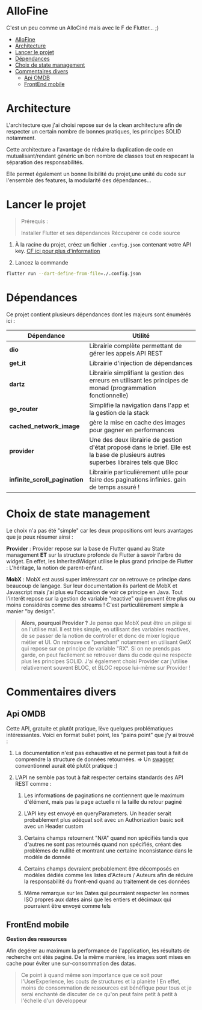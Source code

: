 # AlloFine
C'est un peu comme un AlloCiné mais avec le F de Flutter... ;)

- [AlloFine](#allofine)
- [Architecture](#architecture)
- [Lancer le projet](#lancer-le-projet)
- [Dépendances](#dépendances)
- [Choix de state management](#choix-de-state-management)
- [Commentaires divers](#commentaires-divers)
  - [Api OMDB](#api-omdb)
  - [FrontEnd mobile](#frontend-mobile)


# Architecture
L'architecture que j'ai choisi repose sur de la clean architecture afin de respecter un certain nombre de bonnes pratiques, les principes SOLID notamment.

Cette architecture a l'avantage de réduire la duplication de code en mutualisant/rendant généric un bon nombre de classes tout en respecant la séparation des responsabilités.

Elle permet également un bonne lisibilité du projet,une unité du code sur l'ensemble des features, la modularité des dépendances...

# Lancer le projet
>Prérequis : 
>
> Installer Flutter et ses dépendances
> Réccupérer ce code source

1. À la racine du projet, créez un fichier `.config.json` contenant votre API key. [CF ici pour plus d'information](./.config.example.json)

2. Lancez la commande 
```bash
flutter run --dart-define-from-file=./.config.json
```

# Dépendances
Ce projet contient plusieurs dépendances dont les majeurs sont énumérés ici :

|Dépendance|Utilité|
|---	|---	|
|**dio**|Librairie complète permettant de gérer les appels API REST|
|**get_it**|Librairie d'injection de dépendances|
|**dartz**|Librairie simplifiant la gestion des erreurs en utilisant les principes de monad (programmation fonctionnelle)|
|**go_router**|Simplifie la navigation dans l'app et la gestion de la stack|
|**cached_network_image**|gère la mise en cache des images pour gagner en performances|
|**provider**|Une des deux librairie de gestion d'état proposé dans le brief. Elle est la base de plusieurs autres superbes libraires tels que Bloc|
|**infinite_scroll_pagination**|Librairie particulièrement utile pour faire des paginations infinies. gain de temps assuré !|

# Choix de state management
Le choix n'a pas été "simple" car les deux propositions ont leurs avantages que je peux résumer ainsi :

**Provider** : Provider repose sur la base de Flutter quand au State management **ET** sur la structure profonde de Flutter à savoir l'arbre de widget.
En effet, les InheritedWidget utilise le plus grand principe de Flutter : L'héritage, la notion de parent-enfant.

**MobX** : MobX est aussi super intéressant car on retrouve ce principe dans beaucoup de langage. Sur leur documentation ils parlent de MobX et Javascript mais j'ai plus eu l'occasion de voir ce principe en Java. Tout l'interêt repose sur la gestion de variable "reactive" qui peuvent être plus ou moins considérés comme des streams ! C'est particulièrement simple à manier "by design".

> **Alors, pourquoi Provider ?** Je pense que MobX peut être un piège si on l'utilise mal. Il est très simple, en utilisant des variables reactives, de se passer de la notion de controller et donc de mixer logique métier et UI. On retrouve ce "penchant" notamment en utilisant GetX qui repose sur ce principe de variable "RX". Si on ne prends pas garde, on peut facilement se retrouver dans du code qui ne respecte plus les principes SOLID.
>J'ai également choisi Provider car j'utilise relativement souvent BLOC, et BLOC repose lui-même sur Provider !

# Commentaires divers
## Api OMDB
Cette API, gratuite et plutôt pratique, lève quelques problématiques intéressantes. Voici en format bullet point, les "pains point" que j'y ai trouvé :

1. La documentation n'est pas exhaustive et ne permet pas tout à fait de comprendre la structure de données retournées. => Un [swagger](https://swagger.io/) conventionnel aurait été plutôt pratique :)

2. L'API ne semble pas tout à fait respecter certains standards des API REST comme :
   1. Les informations de  paginations ne contiennent que le maximum d'élément, mais pas la page actuelle ni la taille du retour paginé

   2. L'API key est envoyé en queryParameters. Un header serait probablement plus adéquat soit avec un Authorization basic soit avec un Header custom
   
   3. Certains champs retournent "N/A" quand non spécifiés tandis que d'autres ne sont pas retournés quand non spécifiés, créant des problèmes de nullité et montrant une certaine inconsistance dans le modèle de donnée

   4. Certains champs devraient probablement être décomposés en modèles dédiés comme les listes d'Acteurs / Auteurs afin de réduire la responsabilité du front-end quand au traitement de ces données

   5. Même remarque sur les Dates qui pourraient respecter les normes ISO propres aux dates ainsi que les entiers et décimaux qui pourraient être envoyé comme tels

## FrontEnd mobile

**Gestion des ressources**

Afin degérer au maximum la performance de l'application, les résultats de recherche ont étés paginé. De la même manière, les images sont mises en cache pour éviter une sur-consommation des datas.

> Ce point à quand même son importance que ce soit pour l'UserExperience, les couts de structures et la planète ! En effet, moins de consommation de ressources est bénéfique pour tous et je serai enchanté de discuter de ce qu'on peut faire petit à petit à l'échelle d'un développeur
